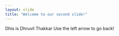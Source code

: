 ```yaml
---
layout: slide
title: "Welcome to our second slide!"
---
```

Dhis is Dhruvil Thakkar
Use the left arrow to go back!
